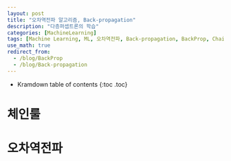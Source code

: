 ```yaml
---
layout: post
title: "오차역전파 알고리즘, Back-propagation"
description: "다층퍼셉트론의 학습"
categories: [MachineLearning]
tags: [Machine Learning, ML, 오차역전파, Back-propagation, BackProp, ChainRule, 체인룰, 연쇄법칙]
use_math: true
redirect_from:
  - /blog/BackProp
  - /blog/Back-propagation
---
```


* Kramdown table of contents
{:toc .toc} 

# 체인룰

# 오차역전파
